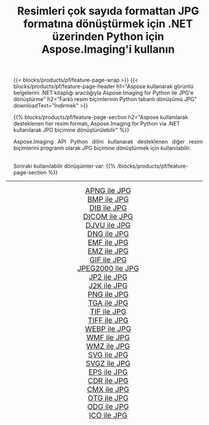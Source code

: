 ﻿---
title: Resimleri çok sayıda formattan JPG formatına dönüştürmek için .NET üzerinden Python için Aspose.Imaging'i kullanın 
weight: 3920
url: /tr/python-net/conversion/to/jpg/ 
lang: tr
langdirlevel: 2
locales: zh-hans,ja,it,ru,de,es,fr,nl,id,lt,pl,pt,vi,tr,ko,zh-hant,ar,hi,th,sv,cs,uk,he
description: Aspose.Imaging for Python via .NET library kullanarak çeşitli formatları JPG formatına dönüştürebilirsiniz.
---

{{< blocks/products/pf/feature-page-wrap >}}
{{< blocks/products/pf/feature-page-header h1="Aspose kullanarak görüntü belgelerini .NET kitaplığı aracılığıyla Aspose.Imaging for Python ile JPG'e dönüştürme" h2="Farklı resim biçimlerinin Python tabanlı dönüşümü JPG" downloadText="İndirmek" >}}


{{% blocks/products/pf/feature-page-section  h2="Aspose kullanılarak desteklenen her resim formatı, Aspose.Imaging for Python via .NET kullanılarak JPG biçimine dönüştürülebilir" %}}
<p align=justify>Aspose.Imaging API Python dilini kullanarak desteklenen diğer resim biçimlerini programlı olarak JPG biçimine dönüştürmek için kullanılabilir.</p>
<br/>
Sonraki kullanılabilir dönüşümler var:
{{% /blocks/products/pf/feature-page-section %}}
<div class="container-fluid productfamilypage bg-gray">
    <div class="convertypes bg-gray agp-content section">
        <div class="container">
		<hr style="margin-left:-20px;"/>
		<div class="row other-converters" style="gap: 10px;font-size: 19px;text-align:center;">
		    <div class='col-md-2 other-converter remove-lp remove-rp'><a href="/imaging/tr/python-net/conversion/apng-to-jpg/" style="padding:15px;">APNG ile JPG</a></div>
<div class='col-md-2 other-converter remove-lp remove-rp'><a href="/imaging/tr/python-net/conversion/bmp-to-jpg/" style="padding:15px;">BMP ile JPG</a></div>
<div class='col-md-2 other-converter remove-lp remove-rp'><a href="/imaging/tr/python-net/conversion/dib-to-jpg/" style="padding:15px;">DIB ile JPG</a></div>
<div class='col-md-2 other-converter remove-lp remove-rp'><a href="/imaging/tr/python-net/conversion/dicom-to-jpg/" style="padding:15px;">DICOM ile JPG</a></div>
<div class='col-md-2 other-converter remove-lp remove-rp'><a href="/imaging/tr/python-net/conversion/djvu-to-jpg/" style="padding:15px;">DJVU ile JPG</a></div>
<div class='col-md-2 other-converter remove-lp remove-rp'><a href="/imaging/tr/python-net/conversion/dng-to-jpg/" style="padding:15px;">DNG ile JPG</a></div>
<div class='col-md-2 other-converter remove-lp remove-rp'><a href="/imaging/tr/python-net/conversion/emf-to-jpg/" style="padding:15px;">EMF ile JPG</a></div>
<div class='col-md-2 other-converter remove-lp remove-rp'><a href="/imaging/tr/python-net/conversion/emz-to-jpg/" style="padding:15px;">EMZ ile JPG</a></div>
<div class='col-md-2 other-converter remove-lp remove-rp'><a href="/imaging/tr/python-net/conversion/gif-to-jpg/" style="padding:15px;">GIF ile JPG</a></div>
<div class='col-md-2 other-converter remove-lp remove-rp'><a href="/imaging/tr/python-net/conversion/jpeg2000-to-jpg/" style="padding:15px;">JPEG2000 ile JPG</a></div>
<div class='col-md-2 other-converter remove-lp remove-rp'><a href="/imaging/tr/python-net/conversion/jp2-to-jpg/" style="padding:15px;">JP2 ile JPG</a></div>
<div class='col-md-2 other-converter remove-lp remove-rp'><a href="/imaging/tr/python-net/conversion/j2k-to-jpg/" style="padding:15px;">J2K ile JPG</a></div>
<div class='col-md-2 other-converter remove-lp remove-rp'><a href="/imaging/tr/python-net/conversion/png-to-jpg/" style="padding:15px;">PNG ile JPG</a></div>
<div class='col-md-2 other-converter remove-lp remove-rp'><a href="/imaging/tr/python-net/conversion/tga-to-jpg/" style="padding:15px;">TGA ile JPG</a></div>
<div class='col-md-2 other-converter remove-lp remove-rp'><a href="/imaging/tr/python-net/conversion/tif-to-jpg/" style="padding:15px;">TIF ile JPG</a></div>
<div class='col-md-2 other-converter remove-lp remove-rp'><a href="/imaging/tr/python-net/conversion/tiff-to-jpg/" style="padding:15px;">TIFF ile JPG</a></div>
<div class='col-md-2 other-converter remove-lp remove-rp'><a href="/imaging/tr/python-net/conversion/webp-to-jpg/" style="padding:15px;">WEBP ile JPG</a></div>
<div class='col-md-2 other-converter remove-lp remove-rp'><a href="/imaging/tr/python-net/conversion/wmf-to-jpg/" style="padding:15px;">WMF ile JPG</a></div>
<div class='col-md-2 other-converter remove-lp remove-rp'><a href="/imaging/tr/python-net/conversion/wmz-to-jpg/" style="padding:15px;">WMZ ile JPG</a></div>
<div class='col-md-2 other-converter remove-lp remove-rp'><a href="/imaging/tr/python-net/conversion/svg-to-jpg/" style="padding:15px;">SVG ile JPG</a></div>
<div class='col-md-2 other-converter remove-lp remove-rp'><a href="/imaging/tr/python-net/conversion/svgz-to-jpg/" style="padding:15px;">SVGZ ile JPG</a></div>
<div class='col-md-2 other-converter remove-lp remove-rp'><a href="/imaging/tr/python-net/conversion/eps-to-jpg/" style="padding:15px;">EPS ile JPG</a></div>
<div class='col-md-2 other-converter remove-lp remove-rp'><a href="/imaging/tr/python-net/conversion/cdr-to-jpg/" style="padding:15px;">CDR ile JPG</a></div>
<div class='col-md-2 other-converter remove-lp remove-rp'><a href="/imaging/tr/python-net/conversion/cmx-to-jpg/" style="padding:15px;">CMX ile JPG</a></div>
<div class='col-md-2 other-converter remove-lp remove-rp'><a href="/imaging/tr/python-net/conversion/otg-to-jpg/" style="padding:15px;">OTG ile JPG</a></div>
<div class='col-md-2 other-converter remove-lp remove-rp'><a href="/imaging/tr/python-net/conversion/odg-to-jpg/" style="padding:15px;">ODG ile JPG</a></div>
<div class='col-md-2 other-converter remove-lp remove-rp'><a href="/imaging/tr/python-net/conversion/ico-to-jpg/" style="padding:15px;">ICO ile JPG</a></div>
                </div>
        </div>
    </div>
</div>
<br/>


